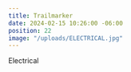 ```yaml
---
title: Trailmarker
date: 2024-02-15 10:26:00 -06:00
position: 22
image: "/uploads/ELECTRICAL.jpg"
---
```


Electrical